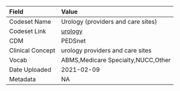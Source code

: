 |Field            |Value                              |
|:----------------|:----------------------------------|
|Codeset Name     |Urology (providers and care sites) |
|Codeset Link     |[urology](https://github.com/PEDSnet/Variable-Dictionary/blob/main/visit/urology.csv)|
|CDM              |PEDSnet                            |
|Clinical Concept |urology providers and care sites   |
|Vocab            |ABMS,Medicare Specialty,NUCC,Other |
|Date Uploaded    |2021-02-09                         |
|Metadata         |NA                                 |
